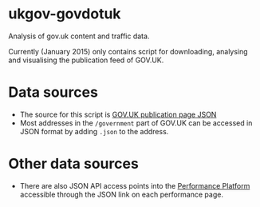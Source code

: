 ukgov-govdotuk
=============
Analysis of gov.uk content and traffic data.

Currently (January 2015) only contains script for downloading, analysing and visualising the publication feed of GOV.UK.

# Data sources

* The source for this script is [GOV.UK publication page JSON](https://gov.uk/government/publications.json)
* Most addresses in the `/government` part of GOV.UK can be accessed in JSON format by adding `.json` to the address.

# Other data sources

* There are also JSON API access points into the [Performance Platform](http://gov.uk/performance) accessible through the JSON link on each performance page.



